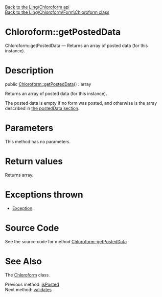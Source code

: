 [Back to the Ling/Chloroform api](https://github.com/lingtalfi/Chloroform/blob/master/doc/api/Ling/Chloroform.md)<br>
[Back to the Ling\Chloroform\Form\Chloroform class](https://github.com/lingtalfi/Chloroform/blob/master/doc/api/Ling/Chloroform/Form/Chloroform.md)


Chloroform::getPostedData
================



Chloroform::getPostedData — Returns an array of posted data (for this instance).




Description
================


public [Chloroform::getPostedData](https://github.com/lingtalfi/Chloroform/blob/master/doc/api/Ling/Chloroform/Form/Chloroform/getPostedData.md)() : array




Returns an array of posted data (for this instance).

The posted data is empty if no form was posted, and otherwise is the
array described in [the postedData section](https://github.com/lingtalfi/Chloroform/blob/master/doc/pages/chloroform-discussion.md#the-posted-data).




Parameters
================

This method has no parameters.


Return values
================

Returns array.


Exceptions thrown
================

- [Exception](http://php.net/manual/en/class.exception.php).&nbsp;







Source Code
===========
See the source code for method [Chloroform::getPostedData](https://github.com/lingtalfi/Chloroform/blob/master/Form/Chloroform.php#L134-L144)


See Also
================

The [Chloroform](https://github.com/lingtalfi/Chloroform/blob/master/doc/api/Ling/Chloroform/Form/Chloroform.md) class.

Previous method: [isPosted](https://github.com/lingtalfi/Chloroform/blob/master/doc/api/Ling/Chloroform/Form/Chloroform/isPosted.md)<br>Next method: [validates](https://github.com/lingtalfi/Chloroform/blob/master/doc/api/Ling/Chloroform/Form/Chloroform/validates.md)<br>

